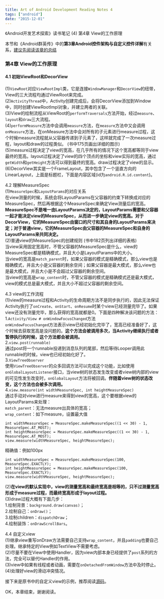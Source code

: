 ```yaml
---
title: Art of Android Development Reading Notes 4
tags: ["android"]
date: "2015-12-01"
---
```

《Android开发艺术探索》读书笔记 (4) 第4章 View的工作原理 <!--more-->

本节和《Android群英传》中的**第3章Android控件架构与自定义控件详解**有关系，[建议先阅读该章的总结](/blog/2015/11/26/android-heroes-reading-notes-2/)

### 第4章 View的工作原理
#### 4.1 初始ViewRoot和DecorView  
(1)`ViewRoot`对应`ViewRootImpl`类，它是连接`WindowManager`和`DecorView`的纽带，View的三大流程均通过ViewRoot来完成。  
(2)`ActivityThread`中，Activity创建完成后，会将DecorView添加到Window中，同时创建ViewRootImpl对象，并建立两者的关联。  
(3)View的绘制流程从ViewRoot的`performTraversals`方法开始，经过`measure`、`layout`和`draw`三大流程。  
(4)`performMeasure`方法中会调用`measure`方法，在`measure`方法中又会调用`onMeasure`方法，在onMeasure方法中会对所有的子元素进行measure过程，这个时候measure流程就从父容器传递到子元素了，这样就完成了一次measure过程，layout和draw的过程类似。 (书中175页画出详细的图示)  
(5)measure过程决定了view的宽高，在几乎所有的情况下这个宽高都等同于view最终的宽高。layout过程决定了view的四个顶点的坐标和view实际的宽高，通过`getWidth`和`getHeight`方法可以得到最终的宽高。draw过程决定了view的显示。  
(6)DecorView其实是一个FrameLayout，其中包含了一个竖直方向的LinearLayout，上面是标题栏，下面是内容区域(id为`android.R.id.content`)。  

4.2 理解MeasureSpec  
(1)`MeasureSpec`和`LayoutParams`的对应关系  
在view测量的时候，系统会将LayoutParams在父容器的约束下转换成对应的MeasureSpec，然后再根据这个MeasureSpec来确定View测量后的宽高。  
**MeasureSpec不是唯一由LayoutParams决定的，LayoutParams需要和父容器一起才能决定view的MeasureSpec，从而进一步确定view的宽高。对于DecorView，它的MeasureSpec由窗口的尺寸和其自身的LayoutParams来决定；对于普通view，它的MeasureSpec由父容器的MeasureSpec和自身的LayoutParams来共同决定。**  
(2)普通view的MeasureSpec的创建规则 (书中182页列出详细的表格)  
当view采用固定宽高时，不管父容器的MeasureSpec是什么，view的MeasureSpec都是精确模式，并且大小是LayoutParams中的大小。  
当view的宽高是`match_parent`时，如果父容器的模式是精确模式，那么view也是精确模式，并且大小是父容器的剩余空间；如果父容器是最大模式，那么view也是最大模式，并且大小是不会超过父容器的剩余空间。  
当view的宽高是`wrap_content`时，不管父容器的模式是精确模式还是最大模式，view的模式总是最大模式，并且大小不超过父容器的剩余空间。  

4.3 view的工作流程  
(1)view的measure过程和Activity的生命周期方法不是同步执行的，因此无法保证Activity执行了`onCreate`、`onStart`、`onResume`时某个view已经测量完毕了。如果view还没有测量完毕，那么获得的宽高就都是0。下面是四种解决该问题的方法：  
1.`Activity/View # onWindowFocusChanged`方法  
`onWindowFocusChanged`方法表示view已经初始化完毕了，宽高已经准备好了，这个时候去获取宽高是没问题的。**这个方法会被调用多次，当Activity继续执行或者暂停执行的时候，这个方法都会被调用。**  
2.`view.post(runnable)`  
通过post将一个runnable投递到消息队列的尾部，然后等待Looper调用此runnable的时候，view也已经初始化好了。  
3.`ViewTreeObserver`  
使用`ViewTreeObserver`的众多回调方法可以完成这个功能，比如使用`onGlobalLayoutListener`接口，当view树的状态发生改变或者view树内部的view的可见性发生改变时，`onGlobalLayout`方法将被回调。**伴随着view树的状态改变，这个方法也会被多次调用。**  
4.`view.measure(int widthMeasureSpec, int heightMeasureSpec)`  
通过手动对view进行measure来得到view的宽高，这个要根据view的LayoutParams来处理：  
`match_parent`：无法measure出具体的宽高；  
`wrap_content`：如下measure，设置最大值  
```
int widthMeasureSpec = MeasureSpec.makeMeasureSpec((1 << 30) - 1, MeasureSpec.AT_MOST);
int heightMeasureSpec = MeasureSpec.makeMeasureSpec((1 << 30) - 1, MeasureSpec.AT_MOST);
view.measure(widthMeasureSpec, heightMeasureSpec);
```
精确值：例如100px
```
int widthMeasureSpec = MeasureSpec.makeMeasureSpec(100, MeasureSpec.EXACTLY);
int heightMeasureSpec = MeasureSpec.makeMeasureSpec(100, MeasureSpec.EXACTLY);
view.measure(widthMeasureSpec, heightMeasureSpec);
```
(2)**在view的默认实现中，view的测量宽高和最终宽高是相等的，只不过测量宽高形成于measure过程，而最终宽高形成于layout过程。**  
(3)draw过程大概有下面几步：  
1.绘制背景：`background.draw(canvas)`；  
2.绘制自己：`onDraw()`；  
3.绘制children：`dispatchDraw`；  
4.绘制装饰：`onDrawScrollBars`。  

4.4 自定义view  
(1)继承view重写onDraw方法需要自己支持`wrap_content`，并且`padding`也要自己处理。继承特定的View例如TextView不需要考虑。  
(2)尽量不要在View中使用Handler，因为view内部本身已经提供了`post`系列的方法，完全可以替代Handler的作用。  
(3)view中如果有线程或者动画，需要在`onDetachedFromWindow`方法中及时停止。  
(4)处理好view的滑动冲突情况。  

接下来是原书中的自定义view的示例，推荐阅读[源码](https://github.com/singwhatiwanna/android-art-res/blob/master/Chapter_4/src/com/ryg/chapter_4/ui/CircleView.java)。

OK，本章结束，谢谢阅读。
